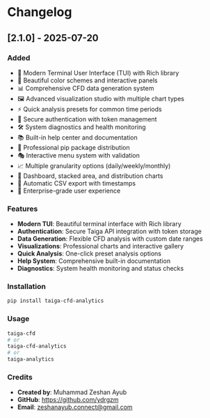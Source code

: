 # Changelog

## [2.1.0] - 2025-07-20

### Added
- 🎯 Modern Terminal User Interface (TUI) with Rich library
- 🎨 Beautiful color schemes and interactive panels  
- 📊 Comprehensive CFD data generation system
- 🖼️ Advanced visualization studio with multiple chart types
- ⚡ Quick analysis presets for common time periods
- 🔐 Secure authentication with token management
- 🛠️ System diagnostics and health monitoring
- 📚 Built-in help center and documentation
- 🚀 Professional pip package distribution
- 🎭 Interactive menu system with validation
- 📈 Multiple granularity options (daily/weekly/monthly)
- 🎨 Dashboard, stacked area, and distribution charts
- 💾 Automatic CSV export with timestamps
- 🌟 Enterprise-grade user experience

### Features
- **Modern TUI**: Beautiful terminal interface with Rich library
- **Authentication**: Secure Taiga API integration with token storage
- **Data Generation**: Flexible CFD analysis with custom date ranges
- **Visualizations**: Professional charts and interactive gallery
- **Quick Analysis**: One-click preset analysis options
- **Help System**: Comprehensive built-in documentation
- **Diagnostics**: System health monitoring and status checks

### Installation
```bash
pip install taiga-cfd-analytics
```

### Usage
```bash
taiga-cfd
# or
taiga-cfd-analytics
# or  
taiga-analytics
```

### Credits
- **Created by**: Muhammad Zeshan Ayub
- **GitHub**: https://github.com/ydrgzm
- **Email**: zeshanayub.connect@gmail.com

